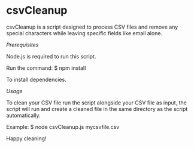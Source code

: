# csvCleanup

csvCleanup is a script designed to process CSV files and remove any special characters while leaving specific fields like email alone.

*Prerequisites*

Node.js is required to run this script.

Run the command:
$ npm install

To install dependencies.

*Usage*

To clean your CSV file run the script alongside your CSV file as input, the script will run and create a cleaned file in the same directory as the script automatically.

Example:
$ node csvCleanup.js mycsvfile.csv

Happy cleaning!
